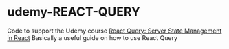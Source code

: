 # udemy-REACT-QUERY
Code to support the Udemy course [React Query: Server State Management in React](https://www.udemy.com/course/learn-react-query/?referralCode=1479BB9FA7CA6F31671E)
Basically a useful guide on how to use React Query
